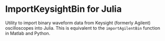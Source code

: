 ImportKeysightBin for Julia
===========================
Utility to import binary waveform data from Keysight (formerly Agilent)
oscilloscopes into Julia. This is equivalent to the `importAgilentBin`
function in Matlab and Python.
